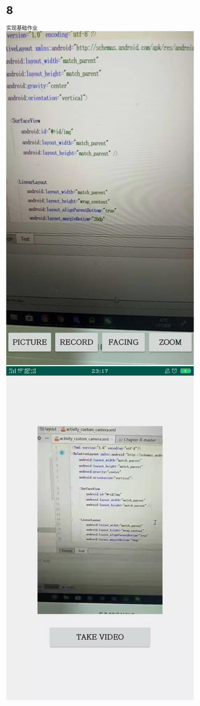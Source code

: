 # 8
实现基础作业
![](https://github.com/hhjiayou/8/blob/master/%E5%BE%AE%E4%BF%A1%E5%9B%BE%E7%89%87a.jpg)
![image](https://github.com/hhjiayou/8/blob/master/%E5%BE%AE%E4%BF%A1%E5%9B%BE%E7%89%87b.jpg)

